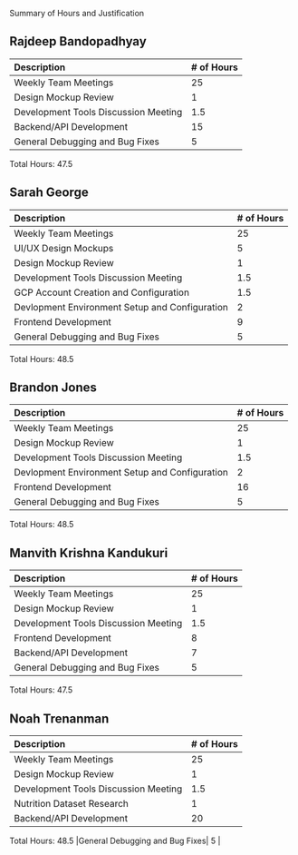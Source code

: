  Summary of Hours and Justification

## Rajdeep Bandopadhyay
| Description | # of Hours    |
|    :----   |:--- |
|Weekly Team Meetings      |25|
|Design Mockup Review| 1 |
|Development Tools Discussion Meeting| 1.5|
|Backend/API Development| 15  |
|General Debugging and Bug Fixes| 5 |

Total Hours: 47.5

## Sarah George
| Description | # of Hours    |
|    :----   |:--- |
|Weekly Team Meetings      |25|
|UI/UX Design Mockups| 5|
|Design Mockup Review| 1 |
|Development Tools Discussion Meeting| 1.5|
|GCP Account Creation and Configuration| 1.5|
|Devlopment Environment Setup and Configuration| 2|
|Frontend Development| 9 |
|General Debugging and Bug Fixes| 5 |

Total Hours: 48.5

## Brandon Jones
| Description | # of Hours    |
|    :----   |:--- |
|Weekly Team Meetings      |25|
|Design Mockup Review| 1 |
|Development Tools Discussion Meeting| 1.5|
|Devlopment Environment Setup and Configuration| 2|
|Frontend Development| 16 |
|General Debugging and Bug Fixes| 5 |

Total Hours: 48.5

## Manvith Krishna Kandukuri
| Description | # of Hours    |
|    :----   |:--- |
|Weekly Team Meetings      |25|
|Design Mockup Review| 1 |
|Development Tools Discussion Meeting| 1.5|
|Frontend Development | 8 |
|Backend/API Development| 7|
|General Debugging and Bug Fixes| 5 |

Total Hours: 47.5

## Noah Trenanman
| Description | # of Hours    |
|    :----   |:--- |
|Weekly Team Meetings      |25|
|Design Mockup Review| 1 |
|Development Tools Discussion Meeting| 1.5|
|Nutrition Dataset Research| 1|
|Backend/API Development| 20 |

Total Hours: 48.5
|General Debugging and Bug Fixes| 5 |
